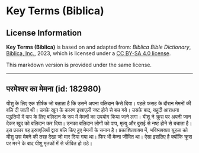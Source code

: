# Key Terms (Biblica)

## License Information

**Key Terms (Biblica)** is based on and adapted from: _Biblica Bible Dictionary_, [Biblica, Inc.](https://www.biblica.com/), 2023, which is licensed under a [CC BY-SA 4.0 license](https://creativecommons.org/licenses/by-sa/4.0/legalcode.en).

This markdown version is provided under the same license.



--------------------------------

## परमेश्वर का मेमना (id: 182980)

यीशु के लिए एक शीर्षक जो बताता है कि उसने अपना बलिदान कैसे दिया। पहले फसह के दौरान मेमनों की बलि दी जाती थी। उनके खून के कारण इस्राएली नष्ट होने से बच गये। उसके बाद, यहूदी आराधना पद्धतियों में पाप के लिए बलिदान के रूप में मेमनों का उपयोग किया जाने लगा। यीशु ने क्रूस पर अपनी जान देकर खुद को बलिदान कर दिया। उनका बलिदान लोगों को पाप, मृत्यु और बुराई से नष्ट होने से बचाता है। इस प्रकार वह इस्राएलियों द्वारा बलि किए हुए मेमनों के समान है। प्रकाशितवाक्य में, भविष्यवक्ता यूहन्ना को यीशु उस मेमने की तरह देखा जो मार दिया गया था। फिर भी मेम्ना जीवित था। ऐसा इसलिए है क्योंकि क्रूस पर मरने के बाद यीशु मृतकों में से जीवित हो उठे।


